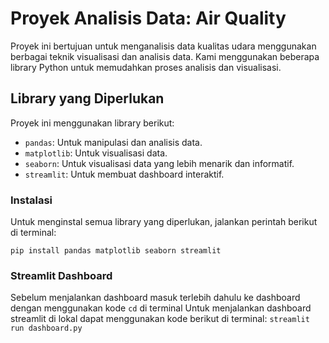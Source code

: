 # Proyek Analisis Data: Air Quality

Proyek ini bertujuan untuk menganalisis data kualitas udara menggunakan berbagai teknik visualisasi dan analisis data. Kami menggunakan beberapa library Python untuk memudahkan proses analisis dan visualisasi.

## Library yang Diperlukan

Proyek ini menggunakan library berikut:

- `pandas`: Untuk manipulasi dan analisis data.
- `matplotlib`: Untuk visualisasi data.
- `seaborn`: Untuk visualisasi data yang lebih menarik dan informatif.
- `streamlit`: Untuk membuat dashboard interaktif.

### Instalasi

Untuk menginstal semua library yang diperlukan, jalankan perintah berikut di terminal:


`pip install pandas matplotlib seaborn streamlit`

### Streamlit Dashboard
Sebelum menjalankan dashboard masuk terlebih dahulu ke dashboard dengan menggunakan kode `cd` di terminal
Untuk menjalankan dashboard streamlit di lokal dapat menggunakan kode berikut di terminal:
`streamlit run dashboard.py`



